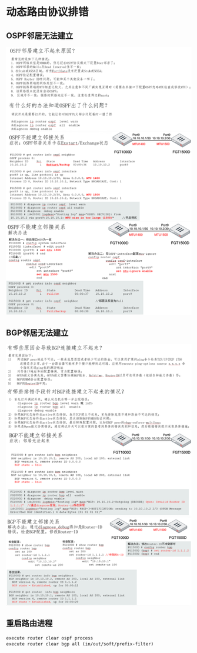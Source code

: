 # 动态路由协议排错

## OSPF邻居无法建立

<img src="../../images/image-20230106143213164.png" alt="image-20230106143213164" style="zoom:80%;" />

<img src="../../images/image-20230106143229122.png" alt="image-20230106143229122" style="zoom: 80%;" />

<img src="../../images/image-20230106143246854.png" alt="image-20230106143246854" style="zoom:80%;" />

## BGP邻居无法建立

<img src="../../images/image-20230106143325753.png" alt="image-20230106143325753" style="zoom: 80%;" />

<img src="../../images/image-20230106143347996.png" alt="image-20230106143347996" style="zoom:80%;" />

<img src="../../images/image-20230106143401606.png" alt="image-20230106143401606" style="zoom:80%;" />

## 重启路由进程

```
execute router clear ospf process
execute router clear bgp all (in/out/soft/prefix-filter)
```
